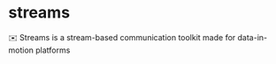 # streams
:envelope: Streams is a stream-based communication toolkit made for data-in-motion platforms 
